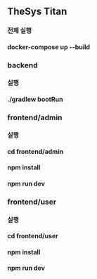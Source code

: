 ## TheSys Titan 
#### 전체 실행
#### docker-compose up --build

###  backend
####  실행
####  ./gradlew bootRun

###  frontend/admin
####  실행
####  cd frontend/admin
####  npm install
####  npm run dev


###  frontend/user
####  실행
####  cd frontend/user
####  npm install
####  npm run dev